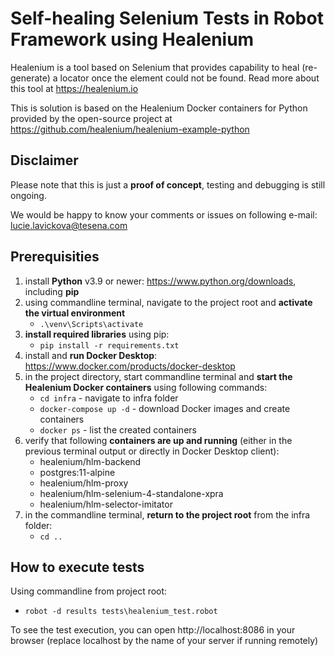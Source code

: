 # Self-healing Selenium Tests in Robot Framework using Healenium

Healenium is a tool based on Selenium that provides capability to heal (re-generate) a locator once the element could not be found. 
Read more about this tool at https://healenium.io

This is solution is based on the Healenium Docker containers for Python provided by the open-source project at https://github.com/healenium/healenium-example-python

## Disclaimer
Please note that this is just a **proof of concept**, testing and debugging is still ongoing. 

We would be happy to know your comments or issues on following e-mail: lucie.lavickova@tesena.com

## Prerequisities
1. install **Python** v3.9 or newer: https://www.python.org/downloads, including **pip**
2. using commandline terminal, navigate to the project root and **activate the virtual environment**
   * ```.\venv\Scripts\activate```
3. **install required libraries** using pip:
   * ```pip install -r requirements.txt```
7. install and **run Docker Desktop**: https://www.docker.com/products/docker-desktop
8. in the project directory, start commandline terminal and **start the Healenium Docker containers** using following commands:
   * ```cd infra``` - navigate to infra folder
   * ```docker-compose up -d``` - download Docker images and create containers
   * ```docker ps``` - list the created containers
9. verify that following **containers are up and running** (either in the previous terminal output or directly in Docker Desktop client): 
   * healenium/hlm-backend 
   * postgres:11-alpine
   * healenium/hlm-proxy
   * healenium/hlm-selenium-4-standalone-xpra
   * healenium/hlm-selector-imitator
10. in the commandline terminal, **return to the project root** from the infra folder:
    * ```cd ..```

## How to execute tests
Using commandline from project root:
   * ```robot -d results tests\healenium_test.robot```

To see the test execution, you can open http://localhost:8086 in your browser (replace localhost by the name of your server if running remotely)
